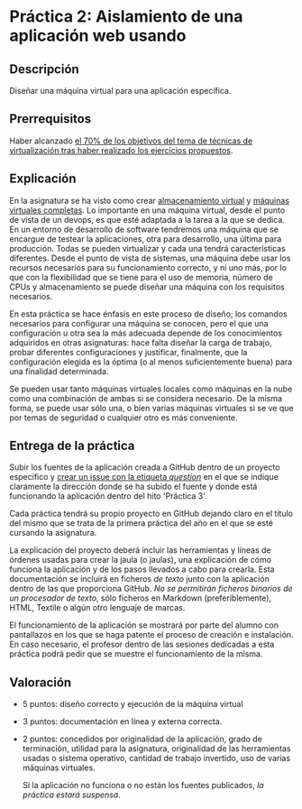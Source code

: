 Práctica 2: Aislamiento de una aplicación web usando
=====================================

Descripción
-----------------

Diseñar una máquina virtual para una aplicación específica.

Prerrequisitos
--------------------

Haber alcanzado
[el 70% de los objetivos del tema de técnicas de virtualización tras haber realizado los ejercicios propuestos](../temas/Uso_de_Sistemas.md).

Explicación
----------------

En la asignatura se ha visto como crear
[almacenamiento virtual](../temas/Almacenamiento.md) y
[máquinas virtuales completas](../temas/Uso_de_Sistemas.md). Lo
importante en una máquina virtual, desde el punto de vista de un
devops, es que esté adaptada a la tarea a la que se dedica. En un
entorno de desarrollo de software tendremos una máquina que se
encargue de testear la aplicaciones, otra para desarrollo, una última
para producción. Todas se pueden virtualizar y cada una tendrá
características diferentes. Desde el punto de vista de sistemas, una
máquina debe usar los recursos necesarios para su funcionamiento
correcto, y ni uno más, por lo que con la flexibilidad que se tiene
para el uso de memoria, número de CPUs y almacenamiento se puede diseñar una máquina
con los requisitos necesarios.

En esta práctica se hace énfasis en este proceso de diseño; los
comandos necesarios para configurar una máquina se conocen, pero el
que una configuración u otra sea la más adecuada depende de los
conocimientos adquiridos en otras asignaturas: hace falta diseñar la
carga de trabajo, probar diferentes configuraciones y justificar,
finalmente, que la configuración elegida es la óptima (o al menos
suficientemente buena) para una finalidad determinada.

Se pueden usar tanto máquinas virtuales locales como máquinas en la
nube como una combinación de ambas si se considera necesario. De la
misma forma, se puede usar sólo una, o bien varias máquinas virtuales
si se ve que por temas de seguridad o cualquier otro es más
conveniente. 


Entrega de la práctica
--------------------------------

Subir los fuentes de la aplicación creada a GitHub dentro de un
proyecto específico y
[crear un issue con la etiqueta *question*](https://github.com/IV-GII/GII-2013/issues/new) en el
que se indique claramente la dirección donde se ha subido el fuente y
donde está funcionando la aplicación dentro del hito 'Práctica 3'. 

Cada práctica tendrá su propio proyecto en GitHub
dejando claro en el título del mismo que se trata de la primera
práctica del año en el que se esté cursando la asignatura. 

La explicación del proyecto deberá incluir las herramientas y líneas
de órdenes usadas para crear la jaula (o jaulas), una explicación de cómo funciona la aplicación y de
los pasos llevados a cabo para crearla. Esta documentación se incluirá
en ficheros *de texto* junto con la aplicación 
dentro de las que proporciona GitHub. *No se permitirán ficheros
binarios de un procesador de texto*, sólo ficheros en Markdown (preferiblemente), HTML,
Textile o algún otro lenguaje de marcas. 

El funcionamiento de la aplicación se mostrará por parte del alumno
con pantallazos en los que se haga patente el proceso de creación e
instalación. En caso necesario,  el profesor dentro de las sesiones
dedicadas a esta práctica podrá pedir que se muestre el funcionamiento
de la misma. 

Valoración
--------------

* 5 puntos: diseño correcto y ejecución de la máquina virtual
* 3 puntos: documentación en línea y externa correcta.
* 2 puntos: concedidos por originalidad de la aplicación, grado de
  terminación, utilidad para la asignatura, originalidad de las
  herramientas usadas o sistema operativo, cantidad de trabajo
  invertido, uso de varias máquinas virtuales.
  
  Si la aplicación no funciona o no están los fuentes publicados, *la
  práctica estará suspensa*.
